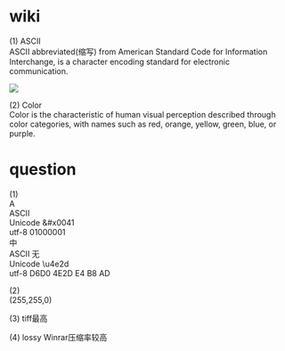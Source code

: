 # wiki
(1) ASCII  
ASCII abbreviated(缩写) from American Standard Code for Information Interchange, is a character encoding standard for electronic communication. 

![](https://gss1.bdstatic.com/9vo3dSag_xI4khGkpoWK1HF6hhy/baike/c0%3Dbaike150%2C5%2C5%2C150%2C50/sign=c05506e79482d158af8f51e3e16372bd/c2fdfc039245d688c56332adacc27d1ed21b2451.jpg)

(2) Color  
Color  is the characteristic of human visual perception described through color categories, with names such as red, orange, yellow, green, blue, or purple. 

# question
(1)  
A  
ASCII   
Unicode  &#x0041  
utf-8  01000001  
中  
ASCII 无  
Unicode \u4e2d  
utf-8 D6D0 4E2D E4 B8 AD

(2)  
(255,255,0)  

(3) tiff最高 

(4) lossy Winrar压缩率较高